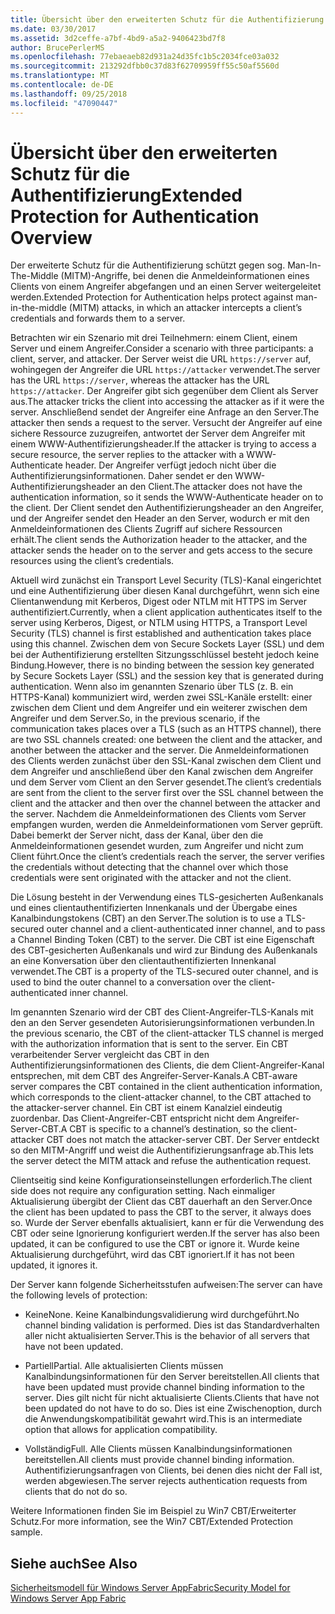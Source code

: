 ```yaml
---
title: Übersicht über den erweiterten Schutz für die Authentifizierung
ms.date: 03/30/2017
ms.assetid: 3d2ceffe-a7bf-4bd9-a5a2-9406423bd7f8
author: BrucePerlerMS
ms.openlocfilehash: 77ebaeaeb82d931a24d35fc1b5c2034fce03a032
ms.sourcegitcommit: 213292dfbb0c37d83f62709959ff55c50af5560d
ms.translationtype: MT
ms.contentlocale: de-DE
ms.lasthandoff: 09/25/2018
ms.locfileid: "47090447"
---
```

# <a name="extended-protection-for-authentication-overview"></a><span data-ttu-id="001e9-102">Übersicht über den erweiterten Schutz für die Authentifizierung</span><span class="sxs-lookup"><span data-stu-id="001e9-102">Extended Protection for Authentication Overview</span></span>
<span data-ttu-id="001e9-103">Der erweiterte Schutz für die Authentifizierung schützt gegen sog. Man-In-The-Middle (MITM)-Angriffe, bei denen die Anmeldeinformationen eines Clients von einem Angreifer abgefangen und an einen Server weitergeleitet werden.</span><span class="sxs-lookup"><span data-stu-id="001e9-103">Extended Protection for Authentication helps protect against man-in-the-middle (MITM) attacks, in which an attacker intercepts a client’s credentials and forwards them to a server.</span></span>  
  
 <span data-ttu-id="001e9-104">Betrachten wir ein Szenario mit drei Teilnehmern: einem Client, einem Server und einem Angreifer.</span><span class="sxs-lookup"><span data-stu-id="001e9-104">Consider a scenario with three participants: a client, server, and attacker.</span></span> <span data-ttu-id="001e9-105">Der Server weist die URL `https://server` auf, wohingegen der Angreifer die URL `https://attacker` verwendet.</span><span class="sxs-lookup"><span data-stu-id="001e9-105">The server has the URL `https://server`, whereas the attacker has the URL `https://attacker`.</span></span> <span data-ttu-id="001e9-106">Der Angreifer gibt sich gegenüber dem Client als Server aus.</span><span class="sxs-lookup"><span data-stu-id="001e9-106">The attacker tricks the client into accessing the attacker as if it were the server.</span></span> <span data-ttu-id="001e9-107">Anschließend sendet der Angreifer eine Anfrage an den Server.</span><span class="sxs-lookup"><span data-stu-id="001e9-107">The attacker then sends a request to the server.</span></span> <span data-ttu-id="001e9-108">Versucht der Angreifer auf eine sichere Ressource zuzugreifen, antwortet der Server dem Angreifer mit einem WWW-Authentifizierungsheader.</span><span class="sxs-lookup"><span data-stu-id="001e9-108">If the attacker is trying to access a secure resource, the server replies to the attacker with a WWW-Authenticate header.</span></span> <span data-ttu-id="001e9-109">Der Angreifer verfügt jedoch nicht über die Authentifizierungsinformationen. Daher sendet er den WWW-Authentifizierungsheader an den Client.</span><span class="sxs-lookup"><span data-stu-id="001e9-109">The attacker does not have the authentication information, so it sends the WWW-Authenticate header on to the client.</span></span> <span data-ttu-id="001e9-110">Der Client sendet den Authentifizierungsheader an den Angreifer, und der Angreifer sendet den Header an den Server, wodurch er mit den Anmeldeinformationen des Clients Zugriff auf sichere Ressourcen erhält.</span><span class="sxs-lookup"><span data-stu-id="001e9-110">The client sends the Authorization header to the attacker, and the attacker sends the header on to the server and gets access to the secure resources using the client’s credentials.</span></span>  
  
 <span data-ttu-id="001e9-111">Aktuell wird zunächst ein Transport Level Security (TLS)-Kanal eingerichtet und eine Authentifizierung über diesen Kanal durchgeführt, wenn sich eine Clientanwendung mit Kerberos, Digest oder NTLM mit HTTPS im Server authentifiziert.</span><span class="sxs-lookup"><span data-stu-id="001e9-111">Currently, when a client application authenticates itself to the server using Kerberos, Digest, or NTLM using HTTPS, a Transport Level Security (TLS) channel is first established and authentication takes place using this channel.</span></span> <span data-ttu-id="001e9-112">Zwischen dem von Secure Sockets Layer (SSL) und dem bei der Authentifizierung erstellten Sitzungsschlüssel besteht jedoch keine Bindung.</span><span class="sxs-lookup"><span data-stu-id="001e9-112">However, there is no binding between the session key generated by Secure Sockets Layer (SSL) and the session key that is generated during authentication.</span></span> <span data-ttu-id="001e9-113">Wenn also im genannten Szenario über TLS (z. B. ein HTTPS-Kanal) kommuniziert wird, werden zwei SSL-Kanäle erstellt: einer zwischen dem Client und dem Angreifer und ein weiterer zwischen dem Angreifer und dem Server.</span><span class="sxs-lookup"><span data-stu-id="001e9-113">So, in the previous scenario, if the communication takes places over a TLS (such as an HTTPS channel), there are two SSL channels created: one between the client and the attacker, and another between the attacker and the server.</span></span> <span data-ttu-id="001e9-114">Die Anmeldeinformationen des Clients werden zunächst über den SSL-Kanal zwischen dem Client und dem Angreifer und anschließend über den Kanal zwischen dem Angreifer und dem Server vom Client an den Server gesendet.</span><span class="sxs-lookup"><span data-stu-id="001e9-114">The client’s credentials are sent from the client to the server first over the SSL channel between the client and the attacker and then over the channel between the attacker and the server.</span></span> <span data-ttu-id="001e9-115">Nachdem die Anmeldeinformationen des Clients vom Server empfangen wurden, werden die Anmeldeinformationen vom Server geprüft. Dabei bemerkt der Server nicht, dass der Kanal, über den die Anmeldeinformationen gesendet wurden, zum Angreifer und nicht zum Client führt.</span><span class="sxs-lookup"><span data-stu-id="001e9-115">Once the client’s credentials reach the server, the server verifies the credentials without detecting that the channel over which those credentials were sent originated with the attacker and not the client.</span></span>  
  
 <span data-ttu-id="001e9-116">Die Lösung besteht in der Verwendung eines TLS-gesicherten Außenkanals und eines clientauthentifizierten Innenkanals und der Übergabe eines Kanalbindungstokens (CBT) an den Server.</span><span class="sxs-lookup"><span data-stu-id="001e9-116">The solution is to use a TLS-secured outer channel and a client-authenticated inner channel, and to pass a Channel Binding Token (CBT) to the server.</span></span> <span data-ttu-id="001e9-117">Die CBT ist eine Eigenschaft des CBT-gesicherten Außenkanals und wird zur Bindung des Außenkanals an eine Konversation über den clientauthentifizierten Innenkanal verwendet.</span><span class="sxs-lookup"><span data-stu-id="001e9-117">The CBT is a property of the TLS-secured outer channel, and is used to bind the outer channel to a conversation over the client-authenticated inner channel.</span></span>  
  
 <span data-ttu-id="001e9-118">Im genannten Szenario wird der CBT des Client-Angreifer-TLS-Kanals mit den an den Server gesendeten Autorisierungsinformationen verbunden.</span><span class="sxs-lookup"><span data-stu-id="001e9-118">In the previous scenario, the CBT of the client-attacker TLS channel is merged with the authorization information that is sent to the server.</span></span> <span data-ttu-id="001e9-119">Ein CBT verarbeitender Server vergleicht das CBT in den Authentifizierungsinformationen des Clients, die dem Client-Angreifer-Kanal entsprechen, mit dem CBT des Angreifer-Server-Kanals.</span><span class="sxs-lookup"><span data-stu-id="001e9-119">A CBT-aware server compares the CBT contained in the client authentication information, which corresponds to the client-attacker channel, to the CBT attached to the attacker-server channel.</span></span> <span data-ttu-id="001e9-120">Ein CBT ist einem Kanalziel eindeutig zuordenbar. Das Client-Angreifer-CBT entspricht nicht dem Angreifer-Server-CBT.</span><span class="sxs-lookup"><span data-stu-id="001e9-120">A CBT is specific to a channel’s destination, so the client-attacker CBT does not match the attacker-server CBT.</span></span> <span data-ttu-id="001e9-121">Der Server entdeckt so den MITM-Angriff und weist die Authentifizierungsanfrage ab.</span><span class="sxs-lookup"><span data-stu-id="001e9-121">This lets the server detect the MITM attack and refuse the authentication request.</span></span>  
  
 <span data-ttu-id="001e9-122">Clientseitig sind keine Konfigurationseinstellungen erforderlich.</span><span class="sxs-lookup"><span data-stu-id="001e9-122">The client side does not require any configuration setting.</span></span> <span data-ttu-id="001e9-123">Nach einmaliger Aktualisierung übergibt der Client das CBT dauerhaft an den Server.</span><span class="sxs-lookup"><span data-stu-id="001e9-123">Once the client has been updated to pass the CBT to the server, it always does so.</span></span> <span data-ttu-id="001e9-124">Wurde der Server ebenfalls aktualisiert, kann er für die Verwendung des CBT oder seine Ignorierung konfiguriert werden.</span><span class="sxs-lookup"><span data-stu-id="001e9-124">If the server has also been updated, it can be configured to use the CBT or ignore it.</span></span> <span data-ttu-id="001e9-125">Wurde keine Aktualisierung durchgeführt, wird das CBT ignoriert.</span><span class="sxs-lookup"><span data-stu-id="001e9-125">If it has not been updated, it ignores it.</span></span>  
  
 <span data-ttu-id="001e9-126">Der Server kann folgende Sicherheitsstufen aufweisen:</span><span class="sxs-lookup"><span data-stu-id="001e9-126">The server can have the following levels of protection:</span></span>  
  
-   <span data-ttu-id="001e9-127">Keine</span><span class="sxs-lookup"><span data-stu-id="001e9-127">None.</span></span> <span data-ttu-id="001e9-128">Keine Kanalbindungsvalidierung wird durchgeführt.</span><span class="sxs-lookup"><span data-stu-id="001e9-128">No channel binding validation is performed.</span></span> <span data-ttu-id="001e9-129">Dies ist das Standardverhalten aller nicht aktualisierten Server.</span><span class="sxs-lookup"><span data-stu-id="001e9-129">This is the behavior of all servers that have not been updated.</span></span>  
  
-   <span data-ttu-id="001e9-130">Partiell</span><span class="sxs-lookup"><span data-stu-id="001e9-130">Partial.</span></span> <span data-ttu-id="001e9-131">Alle aktualisierten Clients müssen Kanalbindungsinformationen für den Server bereitstellen.</span><span class="sxs-lookup"><span data-stu-id="001e9-131">All clients that have been updated must provide channel binding information to the server.</span></span> <span data-ttu-id="001e9-132">Dies gilt nicht für nicht aktualisierte Clients.</span><span class="sxs-lookup"><span data-stu-id="001e9-132">Clients that have not been updated do not have to do so.</span></span> <span data-ttu-id="001e9-133">Dies ist eine Zwischenoption, durch die Anwendungskompatibilität gewahrt wird.</span><span class="sxs-lookup"><span data-stu-id="001e9-133">This is an intermediate option that allows for application compatibility.</span></span>  
  
-   <span data-ttu-id="001e9-134">Vollständig</span><span class="sxs-lookup"><span data-stu-id="001e9-134">Full.</span></span> <span data-ttu-id="001e9-135">Alle Clients müssen Kanalbindungsinformationen bereitstellen.</span><span class="sxs-lookup"><span data-stu-id="001e9-135">All clients must provide channel binding information.</span></span> <span data-ttu-id="001e9-136">Authentifizierungsanfragen von Clients, bei denen dies nicht der Fall ist, werden abgewiesen.</span><span class="sxs-lookup"><span data-stu-id="001e9-136">The server rejects authentication requests from clients that do not do so.</span></span>  
  
 <span data-ttu-id="001e9-137">Weitere Informationen finden Sie im Beispiel zu Win7 CBT/Erweiterter Schutz.</span><span class="sxs-lookup"><span data-stu-id="001e9-137">For more information, see the Win7 CBT/Extended Protection sample.</span></span>  
  
## <a name="see-also"></a><span data-ttu-id="001e9-138">Siehe auch</span><span class="sxs-lookup"><span data-stu-id="001e9-138">See Also</span></span>  
 [<span data-ttu-id="001e9-139">Sicherheitsmodell für Windows Server AppFabric</span><span class="sxs-lookup"><span data-stu-id="001e9-139">Security Model for Windows Server App Fabric</span></span>](https://go.microsoft.com/fwlink/?LinkID=201279&clcid=0x409)

